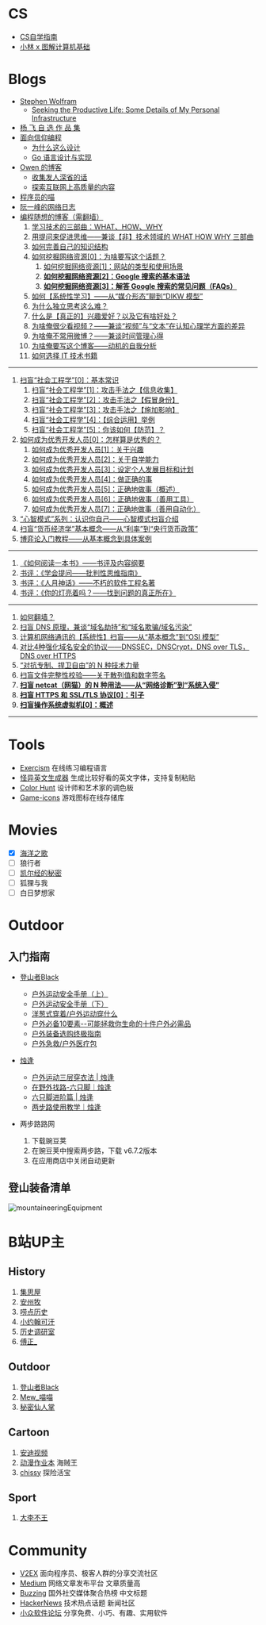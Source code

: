 # CS
- [CS自学指南](https://csdiy.wiki/CS%E5%AD%A6%E4%B9%A0%E8%A7%84%E5%88%92/)
- [小林 x 图解计算机基础](https://xiaolincoding.com/)

# Blogs
- [Stephen Wolfram](https://www.stephenwolfram.com/)
	- [Seeking the Productive Life: Some Details of My Personal Infrastructure](https://writings.stephenwolfram.com/2019/02/seeking-the-productive-life-some-details-of-my-personal-infrastructure/)
- [杨 飞 自 选 作 品 集](http://www.999kg.com/)
- [面向信仰编程](https://draveness.me/)
	- [为什么这么设计](https://draveness.me/whys-the-design/)
	- [Go 语言设计与实现](https://draveness.me/golang/)
- [Owen 的博客](https://www.owenyoung.com/)
	- [收集发人深省的话](https://www.owenyoung.com/quotes/)
	- [探索互联网上高质量的内容](https://www.owenyoung.com/sources/)
- [程序员的喵](https://catcoding.me/)
- [阮一峰的网络日志](https://www.ruanyifeng.com/blog/)
- [编程随想的博客（需翻墙）](https://program-think.blogspot.com/)
	1. [学习技术的三部曲：WHAT、HOW、WHY](https://program-think.blogspot.com/2009/02/study-technology-in-three-steps.html)
	2. [用提问来促进思维——兼谈【非】技术领域的 WHAT HOW WHY 三部曲](https://program-think.blogspot.com/2012/03/think-what-how-why.html)
	3. [如何完善自己的知识结构](https://program-think.blogspot.com/2013/09/knowledge-structure.html)
	4. [如何挖掘网络资源[0]：为啥要写这个话题？](https://program-think.blogspot.com/2013/03/internet-resource-discovery-0.html)
		1. [如何挖掘网络资源[1]：网站的类型和使用场景](https://program-think.blogspot.com/2013/03/internet-resource-discovery-1.html)
		2. **[如何挖掘网络资源[2]：Google 搜索的基本语法](https://program-think.blogspot.com/2013/03/internet-resource-discovery-2.html)**
		3. **[如何挖掘网络资源[3]：解答 Google 搜索的常见问题（FAQs）](https://program-think.blogspot.com/2013/03/internet-resource-discovery-3.html)**
	5. [如何【系统性学习】——从“媒介形态”聊到“DIKW 模型”](https://program-think.blogspot.com/2019/10/Systematic-Learning.html)
	6. [为什么独立思考这么难？](https://program-think.blogspot.com/2019/03/Why-Thinking-Hard-So-Hard.html)
	7. [什么是【真正的】兴趣爱好？以及它有啥好处？](https://program-think.blogspot.com/2015/12/Hobbies-and-Interests.html)
	8. [为啥俺很少看视频？——兼谈“视频”与“文本”在认知心理学方面的差异](https://program-think.blogspot.com/2017/08/Some-Reasons-to-Watch-Less-Videos.html)
	9. [为啥俺不常用微博？——兼谈时间管理心得](https://program-think.blogspot.com/2012/02/microblog-and-time-management.html)
	10. [为啥俺要写这个博客——动机的自我分析](https://program-think.blogspot.com/2013/04/why-write-blog.html)
	11. [如何选择 IT 技术书籍](https://program-think.blogspot.com/2009/01/choose-it-book.html)
***
1. [扫盲“社会工程学”[0]：基本常识](https://program-think.blogspot.com/2009/05/social-engineering-0-overview.html)
	1. [扫盲“社会工程学”[1]：攻击手法之【信息收集】](https://program-think.blogspot.com/2009/05/social-engineering-1-gather-information.html)
	2. [扫盲“社会工程学”[2]：攻击手法之【假冒身份】](https://program-think.blogspot.com/2009/05/social-engineering-2-pretend.html)
	3. [扫盲“社会工程学”[3]：攻击手法之【施加影响】](https://program-think.blogspot.com/2009/05/social-engineering-3-influence.html)
	4. [扫盲“社会工程学”[4]：【综合运用】举例](https://program-think.blogspot.com/2009/06/social-engineering-4-example.html)
	5. [扫盲“社会工程学”[5]：你该如何【防范】？](https://program-think.blogspot.com/2009/07/social-engineering-5-defend.html)
2. [如何成为优秀开发人员[0]：怎样算是优秀的？](https://program-think.blogspot.com/2009/01/0.html)
	1. [如何成为优秀开发人员[1]：关于兴趣](https://program-think.blogspot.com/2009/01/1.html)
	2. [如何成为优秀开发人员[2]：关于自学能力](https://program-think.blogspot.com/2009/01/2.html)
	3. [如何成为优秀开发人员[3]：设定个人发展目标和计划](https://program-think.blogspot.com/2009/01/3.html)
	4. [如何成为优秀开发人员[4]：做正确的事](https://program-think.blogspot.com/2009/01/4.html)
	5. [如何成为优秀开发人员[5]：正确地做事（概述）](https://program-think.blogspot.com/2009/02/5.html)
	6. [如何成为优秀开发人员[6]：正确地做事（善用工具）](https://program-think.blogspot.com/2009/02/6.html)
	7. [如何成为优秀开发人员[7]：正确地做事（善用自动化）](https://program-think.blogspot.com/2009/02/7.html)
3. [“心智模式”系列：认识你自己——心智模式扫盲介绍](https://program-think.blogspot.com/2010/02/about-mental-model.html)
4. [扫盲“货币经济学”基本概念——从“利率”到“央行货币政策”](https://program-think.blogspot.com/2019/08/Monetary-Economics.html)
5. [博弈论入门教程——从基本概念到具体案例](https://program-think.blogspot.com/2020/11/Game-Theory.html)
***
1. [《如何阅读一本书》——书评及内容纲要](https://program-think.blogspot.com/2013/04/how-to-read-book.html)
2. [书评：《学会提问——批判性思维指南》](https://program-think.blogspot.com/2010/10/book-review-asking-right-questions.html)
3. [书评：《人月神话》——不朽的软件工程名著](https://program-think.blogspot.com/2009/03/book-review-mythical-man-month.html)
4.  [书评：《你的灯亮着吗？——找到问题的真正所在》](https://program-think.blogspot.com/2009/07/book-review-are-your-lights-on.html)
***
1. [如何翻墙？](https://program-think.blogspot.com/2009/05/how-to-break-through-gfw.html)
2. [扫盲 DNS 原理，兼谈“域名劫持”和“域名欺骗/域名污染”](https://program-think.blogspot.com/2014/01/dns.html)
3. [计算机网络通讯的【系统性】扫盲——从“基本概念”到“OSI 模型”](https://program-think.blogspot.com/2021/03/Computer-Networks-Overview.html)
4. [对比4种强化域名安全的协议——DNSSEC，DNSCrypt，DNS over TLS，DNS over HTTPS](https://program-think.blogspot.com/2018/10/Comparison-of-DNS-Protocols.html)
5. [“对抗专制、捍卫自由”的 N 种技术力量](https://program-think.blogspot.com/2015/08/Technology-and-Freedom.html)
6. [扫盲文件完整性校验——关于散列值和数字签名](https://program-think.blogspot.com/2013/02/file-integrity-check.html)
7. **[扫盲 netcat（网猫）的 N 种用法——从“网络诊断”到“系统入侵”](https://program-think.blogspot.com/2019/09/Netcat-Tricks.html)**
8. **[扫盲 HTTPS 和 SSL/TLS 协议[0]：引子](https://program-think.blogspot.com/2014/11/https-ssl-tls-0.html)**
9. **[扫盲操作系统虚拟机[0]：概述](https://program-think.blogspot.com/2012/10/system-vm-0.html)**
***
# Tools
- [Exercism](https://exercism.org/tracks) 在线练习编程语言
- [怪异英文生成器](https://www.dute.org/weird-fonts) 生成比较好看的英文字体，支持复制粘贴
- [Color Hunt](https://colorhunt.co/) 设计师和艺术家的调色板
- [Game-icons](https://game-icons.net/) 游戏图标在线存储库
# Movies
+ [x] [海洋之歌](http://www.wsscsc.com/play/26699-1-1.html)
+ [ ] 狼行者
+ [ ] [凯尔经的秘密](https://www.youtube.com/watch?v=oe_JogMlDDw&t=2517s)
+ [ ] 狐狸与我
+ [ ] 白日梦想家
# Outdoor
## 入门指南
- [登山者Black](https://space.bilibili.com/5682935)
	- [户外运动安全手册（上）](https://www.bilibili.com/video/BV1qe411x7gc/?spm_id_from=333.999.0.0&vd_source=ae16ff6478eb15c1b87880540263910b)
	- [户外运动安全手册（下）](https://www.bilibili.com/video/BV1rf4y1U7FZ/?spm_id_from=333.337.search-card.all.click&vd_source=ae16ff6478eb15c1b87880540263910b)
	- [洋葱式穿着/户外运动穿什么](https://www.bilibili.com/video/BV1xE411j77f/?spm_id_from=333.999.0.0&vd_source=ae16ff6478eb15c1b87880540263910b)
	- [户外必备10要素--可能拯救你生命的十件户外必需品](https://www.bilibili.com/video/BV14U4y1577f/?spm_id_from=333.999.0.0&vd_source=ae16ff6478eb15c1b87880540263910b)
	- [户外装备选购终极指南](https://www.bilibili.com/video/BV18z411h7Wq/?vd_source=ae16ff6478eb15c1b87880540263910b)
	- [户外急救/户外医疗包](https://www.bilibili.com/video/BV1ft4y1Q7nh/?spm_id_from=333.999.0.0&vd_source=ae16ff6478eb15c1b87880540263910b)

- [烛逢](https://space.bilibili.com/604006215)
	- [户外运动三层穿衣法 | 烛逢](https://www.bilibili.com/video/BV1CQ4y1v7qo/?spm_id_from=333.788&vd_source=ae16ff6478eb15c1b87880540263910b)
	- [在野外找路-六只脚｜烛逢](https://www.bilibili.com/video/BV1Tr4y1C7XT/?spm_id_from=333.788&vd_source=ae16ff6478eb15c1b87880540263910b)
	- [六只脚进阶篇 | 烛逢](https://www.bilibili.com/video/BV1af4y1T7dK/?spm_id_from=333.788&vd_source=ae16ff6478eb15c1b87880540263910b)
	- [两步路使用教学｜烛逢](https://www.bilibili.com/video/BV1Mi4y117Zc/?spm_id_from=333.999.0.0&vd_source=ae16ff6478eb15c1b87880540263910b)

- 两步路路网
	1. 下载豌豆荚
	2. 在豌豆荚中搜索两步路，下载 v6.7.2版本
	3. 在应用商店中关闭自动更新

## 登山装备清单
![mountaineeringEquipment](https://bu.dusays.com/2022/10/30/635e1c4fb1e10.png)
# B站UP主
## History 
1. [集思屋](https://space.bilibili.com/1103935173?spm_id_from=333.337.0.0)
2. [安州牧](https://space.bilibili.com/7481602?spm_id_from=333.337.0.0)
3. [唠点历史](https://space.bilibili.com/10698584?spm_id_from=333.337.0.0)
4. [小约翰可汗](https://space.bilibili.com/23947287/?spm_id_from=333.999.0.0)
5. [历史调研室](https://space.bilibili.com/519872016/?spm_id_from=333.999.0.0)
6. [傅正_](https://space.bilibili.com/1522003987?spm_id_from=333.337.0.0)
## Outdoor 
1. [登山者Black](https://space.bilibili.com/5682935)
2. [Mew_喵喵](https://space.bilibili.com/480567097/?spm_id_from=333.999.0.0)
3. [秘密仙人掌](https://space.bilibili.com/441981477/?spm_id_from=333.999.0.0)
## Cartoon
1. [安迪视频](https://space.bilibili.com/357261525?spm_id_from=333.337.0.0)
2. [动漫作业本](https://space.bilibili.com/488779255?spm_id_from=333.337.search-card.all.click) 海贼王
3. [chissy](https://space.bilibili.com/19258940/?spm_id_from=333.999.0.0) 探险活宝
## Sport
1. [大李不王](https://space.bilibili.com/497902760?spm_id_from=333.337.0.0)
# Community
- [V2EX](https://www.v2ex.com/) 面向程序员、极客人群的分享交流社区
- [Medium](https://medium.com/) 网络文章发布平台 文章质量高
- [Buzzing](https://www.buzzing.cc/) 国外社交媒体聚合热榜 中文标题 
- [HackerNews](https://news.ycombinator.com/) 技术热点话题 新闻社区
- [小众软件论坛](https://meta.appinn.net/) 分享免费、小巧、有趣、实用软件

